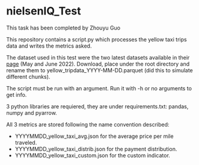 # nielsenIQ_Test
This task has been completed by Zhouyu Guo

This repository contains a script.py which processes the yellow taxi trips data and writes the metrics asked.

The dataset used in this test were the two latest datasets available in their <a href="doc:introduction" target="_blank">page</a> (May and June 2022). Download, place under the root directory and rename them to yellow_tripdata_YYYY-MM-DD.parquet (did this to simulate different chunks).

The script must be run with an argument. Run it with -h or no arguments to get info.

3 python libraries are requiered, they are under requirements.txt: pandas, numpy and pyarrow.

All 3 metrics are stored following the name convention described:
* YYYYMMDD_yellow_taxi_avg.json for the average price per mile traveled.
* YYYYMMDD_yellow_taxi_distrib.json for the payment distribution.
* YYYYMMDD_yellow_taxi_custom.json for the custom indicator.